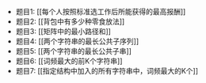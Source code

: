 - 题目1: [[每个人按照标准选工作后所能获得的最高报酬]]
- 题目2: [[背包中有多少种零食放法]]
- 题目3: [[矩阵中的最小路径和]]
- 题目4: [[两个字符串的最长公共子序列]] 
- 题目5: [[两个字符串的最长公共子串]]
- 题目6: [[词频最大的前K个字符串]]
- 题目7: [[指定结构中加入的所有字符串中，词频最大的K个]]
